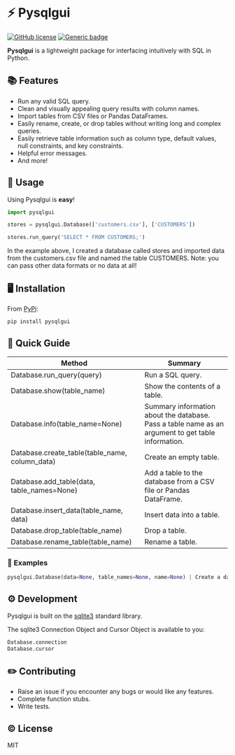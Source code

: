 # :zap: Pysqlgui
[![GitHub license](https://img.shields.io/github/license/Naereen/StrapDown.js.svg)](https://github.com/atc2146/pysqlgui/blob/master/LICENSE.txt) [![Generic badge](https://img.shields.io/badge/made_with-python-blue.svg)](https://www.python.org/)  
  
**Pysqlgui** is a lightweight package for interfacing intuitively with SQL in Python.

## :books: Features

  - Run any valid SQL query.
  - Clean and visually appealing query results with column names.
  - Import tables from CSV files or Pandas DataFrames. 
  - Easily rename, create, or drop tables without writing long and complex queries.
  - Easily retrieve table information such as column type, default values, null constraints, and key constraints.
  - Helpful error messages.
  - And more!


## :memo: Usage

Using Pysqlgui is **easy**!

```python
import pysqlgui

stores = pysqlgui.Database(['customers.csv'], ['CUSTOMERS'])

stores.run_query('SELECT * FROM CUSTOMERS;')

```

In the example above, I created a database called stores and imported data from the customers.csv file and named the table CUSTOMERS.  Note: you can pass other data formats or no data at all!


## :desktop_computer: Installation

From [PyPi](https://pypi.org/project/pysqlgui "A lightweight and intuitive package to interface with SQL in Python."):

```python
pip install pysqlgui
```


## :book: Quick Guide 

| Method | Summary |
| ------ | ------ |
| Database.run_query(query) | Run a SQL query. |
| Database.show(table_name) | Show the contents of a table. |
| Database.info(table_name=None) | Summary information about the database. Pass a table name as an argument to get table information. |
| Database.create_table(table_name, column_data) | Create an empty table. |
| Database.add_table(data, table_names=None) | Add a table to the database from a CSV file or Pandas DataFrame. |
| Database.insert_data(table_name, data) | Insert data into a table. |
| Database.drop_table(table_name) | Drop a table. |
| Database.rename_table(table_name) | Rename a table. |

### :page_facing_up: Examples

```python
pysqlgui.Database(data=None, table_names=None, name=None) | Create a database. 
```


## :gear: Development

Pysqlgui is built on the [sqlite3](https://docs.python.org/3/library/sqlite3.html) standard library.

The sqlite3 Connection Object and Cursor Object is available to you:

```python
Database.connection
Database.cursor
```

## :pencil2: Contributing

* Raise an issue if you encounter any bugs or would like any features.
* Complete function stubs.
* Write tests.

## :copyright: License

MIT

